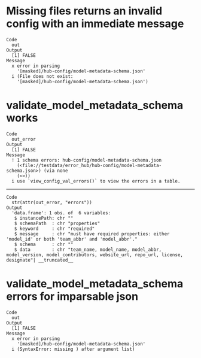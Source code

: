 # Missing files returns an invalid config with an immediate message

    Code
      out
    Output
      [1] FALSE
    Message
      x error in parsing
        '[masked]/hub-config/model-metadata-schema.json'
      i (File does not exist:
        '[masked]/hub-config/model-metadata-schema.json')

# validate_model_metadata_schema works

    Code
      out_error
    Output
      [1] FALSE
    Message
      ! 1 schema errors: hub-config/model-metadata-schema.json
        (<file://testdata/error_hub/hub-config/model-metadata-schema.json>) (via none
        (<>))
      i use `view_config_val_errors()` to view the errors in a table.

---

    Code
      str(attr(out_error, "errors"))
    Output
      'data.frame':	1 obs. of  6 variables:
       $ instancePath: chr ""
       $ schemaPath  : chr "properties"
       $ keyword     : chr "required"
       $ message     : chr "must have required properties: either 'model_id' or both 'team_abbr' and 'model_abbr'."
       $ schema      : chr ""
       $ data        : chr "team_name, model_name, model_abbr, model_version, model_contributors, website_url, repo_url, license, designate"| __truncated__

# validate_model_metadata_schema errors for imparsable json

    Code
      out
    Output
      [1] FALSE
    Message
      x error in parsing
        '[masked]/hub-config/model-metadata-schema.json'
      i (SyntaxError: missing ) after argument list)

